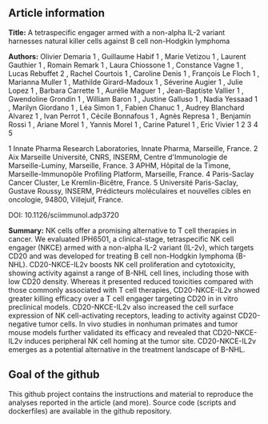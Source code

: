 ## Article information

**Title:** A tetraspecific engager armed with a non-alpha IL-2 variant harnesses natural killer cells against B cell non-Hodgkin lymphoma 

**Authors:**
Olivier Demaria  1 , Guillaume Habif  1 , Marie Vetizou  1 , Laurent Gauthier  1 , Romain Remark  1 , Laura Chiossone  1 , Constance Vagne  1 , Lucas Rebuffet  2 , Rachel Courtois  1 , Caroline Denis  1 , François Le Floch  1 , Marianna Muller  1 , Mathilde Girard-Madoux  1 , Séverine Augier  1 , Julie Lopez  1 , Barbara Carrette  1 , Aurélie Maguer  1 , Jean-Baptiste Vallier  1 , Gwendoline Grondin  1 , William Baron  1 , Justine Galluso  1 , Nadia Yessaad  1 , Marilyn Giordano  1 , Léa Simon  1 , Fabien Chanuc  1 , Audrey Blanchard Alvarez  1 , Ivan Perrot  1 , Cécile Bonnafous  1 , Agnès Represa  1 , Benjamin Rossi  1 , Ariane Morel  1 , Yannis Morel  1 , Carine Paturel  1 , Eric Vivier  1   2   3   4   5


1    Innate Pharma Research Laboratories, Innate Pharma, Marseille, France.
2   Aix Marseille Université, CNRS, INSERM, Centre d'Immunologie de Marseille-Luminy, Marseille, France.
3   APHM, Hôpital de la Timone, Marseille-Immunopôle Profiling Platform, Marseille, France.
4   Paris-Saclay Cancer Cluster, Le Kremlin-Bicêtre, France.
5   Université Paris-Saclay, Gustave Roussy, INSERM, Prédicteurs moléculaires et nouvelles cibles en oncologie, 94800, Villejuif, France.

DOI: 10.1126/sciimmunol.adp3720


**Summary:**
NK cells offer a promising alternative to T cell therapies in cancer. We evaluated IPH6501, a clinical-stage, tetraspecific NK cell engager (NKCE) armed with a non-alpha IL-2 variant (IL-2v), which targets CD20 and was developed for treating B cell non-Hodgkin lymphoma (B-NHL). CD20-NKCE-IL2v boosts NK cell proliferation and cytotoxicity, showing activity against a range of B-NHL cell lines, including those with low CD20 density. Whereas it presented reduced toxicities compared with those commonly associated with T cell therapies, CD20-NKCE-IL2v showed greater killing efficacy over a T cell engager targeting CD20 in in vitro preclinical models. CD20-NKCE-IL2v also increased the cell surface expression of NK cell-activating receptors, leading to activity against CD20-negative tumor cells. In vivo studies in nonhuman primates and tumor mouse models further validated its efficacy and revealed that CD20-NKCE-IL2v induces peripheral NK cell homing at the tumor site. CD20-NKCE-IL2v emerges as a potential alternative in the treatment landscape of B-NHL. 

## Goal of the github
This github project contains the instructions and material to reproduce the analyses reported in the article (and more).
Source code (scripts and dockerfiles) are available in the github repository. 




